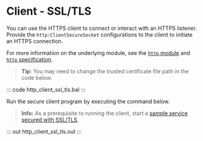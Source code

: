 # Client - SSL/TLS

You can use the HTTPS client to connect or interact with an HTTPS listener. Provide the `http:ClientSecureSocket` configurations to the client to initiate an HTTPS connection.

For more information on the underlying module, see the [`http` module](https://lib.ballerina.io/ballerina/http/latest/) 
and [`http` specification](https://ballerina.io/spec/http/#923-client---ssltls).

>**Tip:** You may need to change the trusted certificate file path in the code below.

::: code http_client_ssl_tls.bal :::

Run the secure client program by executing the command below.

>**Info:** As a prerequisite to running the client, start a [sample service secured with SSL/TLS](earn/by-example/http-service-ssl-tls/). 

::: out http_client_ssl_tls.out :::
